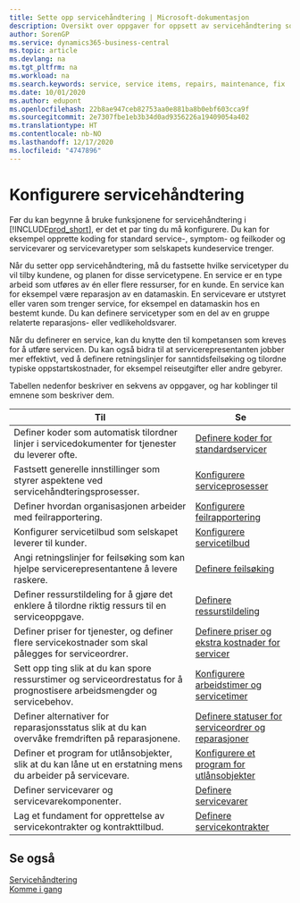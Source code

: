 ```yaml
---
title: Sette opp servicehåndtering | Microsoft-dokumentasjon
description: Oversikt over oppgaver for oppsett av servicehåndtering som er tilpasset måten organisasjonene håndterer tjenestene på.
author: SorenGP
ms.service: dynamics365-business-central
ms.topic: article
ms.devlang: na
ms.tgt_pltfrm: na
ms.workload: na
ms.search.keywords: service, service items, repairs, maintenance, fix
ms.date: 10/01/2020
ms.author: edupont
ms.openlocfilehash: 22b8ae947ceb82753aa0e881ba8b0ebf603cca9f
ms.sourcegitcommit: 2e7307fbe1eb3b34d0ad9356226a19409054a402
ms.translationtype: HT
ms.contentlocale: nb-NO
ms.lasthandoff: 12/17/2020
ms.locfileid: "4747896"
---
```

# <a name="setting-up-service-management"></a>Konfigurere servicehåndtering
Før du kan begynne å bruke funksjonene for servicehåndtering i [!INCLUDE[prod_short](includes/prod_short.md)], er det et par ting du må konfigurere. Du kan for eksempel opprette koding for standard service-, symptom- og feilkoder og servicevarer og servicevaretyper som selskapets kundeservice trenger.  

Når du setter opp servicehåndtering, må du fastsette hvilke servicetyper du vil tilby kundene, og planen for disse servicetypene. En service er en type arbeid som utføres av én eller flere ressurser, for en kunde. En service kan for eksempel være reparasjon av en datamaskin. En servicevare er utstyret eller varen som trenger service, for eksempel en datamaskin hos en bestemt kunde. Du kan definere servicetyper som en del av en gruppe relaterte reparasjons- eller vedlikeholdsvarer.  
  
Når du definerer en service, kan du knytte den til kompetansen som kreves for å utføre servicen. Du kan også bidra til at servicerepresentanten jobber mer effektivt, ved å definere retningslinjer for sanntidsfeilsøking og tilordne typiske oppstartskostnader, for eksempel reiseutgifter eller andre gebyrer.  

Tabellen nedenfor beskriver en sekvens av oppgaver, og har koblinger til emnene som beskriver dem.  
  
| Til | Se |
| --- | --- |
| Definer koder som automatisk tilordner linjer i servicedokumenter for tjenester du leverer ofte. |[Definere koder for standardservicer](service-how-setup-service-coding.md)|
| Fastsett generelle innstillinger som styrer aspektene ved servicehåndteringsprosesser.|[Konfigurere serviceprosesser](service-setup-service-processes.md)|
| Definer hvordan organisasjonen arbeider med feilrapportering. |[Konfigurere feilrapportering](service-how-setup-fault-reporting.md) |
| Konfigurer servicetilbud som selskapet leverer til kunder.|[Konfigurere servicetilbud](service-how-setup-service-offerings.md)|
| Angi retningslinjer for feilsøking som kan hjelpe servicerepresentantene å levere raskere. |[Definere feilsøking](service-how-setup-troubleshooting.md) |
| Definer ressurstildeling for å gjøre det enklere å tilordne riktig ressurs til en serviceoppgave. |[Definere ressurstildeling](service-how-setup-resource-allocation.md) |
| Definer priser for tjenester, og definer flere servicekostnader som skal pålegges for serviceordrer. |[Definere priser og ekstra kostnader for servicer](service-how-setup-service-costs-pricing.md)|
| Sett opp ting slik at du kan spore ressurstimer og serviceordrestatus for å prognostisere arbeidsmengder og servicebehov.|[Konfigurere arbeidstimer og servicetimer](service-how-setup-work-service-hours.md)|
| Definer alternativer for reparasjonsstatus slik at du kan overvåke fremdriften på reparasjonene. | [Definere statuser for serviceordrer og reparasjoner](service-order-repair-status.md)|
| Definer et program for utlånsobjekter, slik at du kan låne ut en erstatning mens du arbeider på servicevare. |[Konfigurere et program for utlånsobjekter](service-how-setup-loaner-program.md) |
| Definer servicevarer og servicevarekomponenter. |[Definere servicevarer](service-how-setup-service-items.md) |
| Lag et fundament for opprettelse av servicekontrakter og kontrakttilbud. |[Definere servicekontrakter](service-how-setup-service-contracts.md) |

## <a name="see-also"></a>Se også
[Servicehåndtering](service-service.md)  
[Komme i gang](product-get-started.md)  
